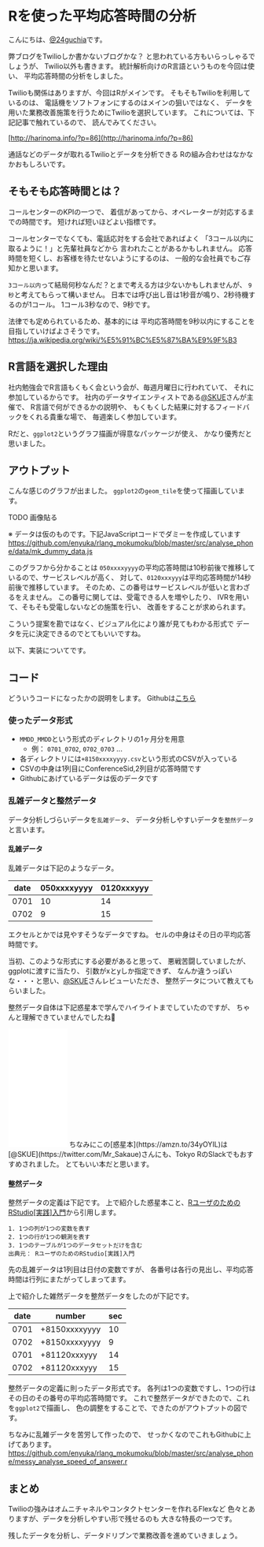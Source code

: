 # Rを使った平均応答時間の分析

こんにちは、[@24guchia](https://twitter.com/24guchia)です。

弊ブログをTwilioしか書かないブログかな？
と思われている方もいらっしゃるでしょうが、
Twilio以外も書きます。
統計解析向けのR言語というものを今回は使い、
平均応答時間の分析をしました。

Twilioも関係はありますが、今回はRがメインです。
そもそもTwilioを利用しているのは、
電話機をソフトフォンにするのはメインの狙いではなく、
データを用いた業務改善施策を行うためにTwilioを選択しています。
これについては、下記記事で触れているので、
読んでみてください。

[http://harinoma.info/?p=86](http://harinoma.info/?p=86)

通話などのデータが取れるTwilioとデータを分析できる
Rの組み合わせはなかなかおもしろいです。

## そもそも応答時間とは？

コールセンターのKPIの一つで、
着信があってから、オペレーターが対応するまでの時間です。
短ければ短いほどよい指標です。

コールセンターでなくても、電話応対をする会社であればよく
「3コール以内に取るように！」と先輩社員などから
言われたことがあるかもしれません。
応答時間を短くし、お客様を待たせないようにするのは、
一般的な会社員でもご存知かと思います。

`3コール以内`って結局何秒なんだ？とまで考える方は少ないかもしれませんが、
`9秒`と考えてもらって構いません。
日本では呼び出し音は1秒音が鳴り、2秒待機するのが1コール。
1コール3秒なので、9秒です。

法律でも定められているため、基本的には
平均応答時間を9秒以内にすることを目指していけばよさそうです。
https://ja.wikipedia.org/wiki/%E5%91%BC%E5%87%BA%E9%9F%B3

## R言語を選択した理由

社内勉強会でR言語もくもく会という会が、毎週月曜日に行われていて、
それに参加しているからです。
社内のデータサイエンティストである[@SKUE](https://twitter.com/Mr_Sakaue)さんが主催で、
R言語で何ができるかの説明や、
もくもくした結果に対するフィードバックをくれる貴重な場で、
毎週楽しく参加しています。

Rだと、`ggplot2`というグラフ描画が得意なパッケージが使え、
かなり優秀だと思いました。

## アウトプット

こんな感じのグラフが出ました。
`ggplot2`の`geom_tile`を使って描画しています。

TODO 画像貼る

※ データは仮のものです。下記JavaScriptコードでダミーを作成しています
https://github.com/enyuka/rlang_mokumoku/blob/master/src/analyse_phone/data/mk_dummy_data.js

このグラフから分かることは
`050xxxxyyyy`の平均応答時間は10秒前後で推移しているので、サービスレベルが高く、
対して、`0120xxxyyy`は平均応答時間が14秒前後で推移しています。
そのため、この番号はサービスレベルが低いと言わざるをえません。
この番号に関しては、受電できる人を増やしたり、
IVRを用いて、そもそも受電しないなどの施策を行い、
改善をすることが求められます。

こういう提案を勘ではなく、ビジュアル化により誰が見てもわかる形式で
データを元に決定できるのでとてもいいですね。

以下、実装についてです。

## コード

どういうコードになったかの説明をします。
Githubは[こちら](https://github.com/enyuka/rlang_mokumoku/tree/master/src/analyse_phone)

### 使ったデータ形式

* `MMDD_MMDD`という形式のディレクトリの1ヶ月分を用意
  * 例： `0701_0702`, `0702_0703` ...
* 各ディレクトリには`+8150xxxxyyyy.csv`という形式のCSVが入っている
* CSVの中身は1列目にConferenceSid,2列目が応答時間です
* Githubにあげているデータは仮のデータです

### 乱雑データと整然データ

データ分析しづらいデータを`乱雑データ`、
データ分析しやすいデータを`整然データ`と言います。

#### 乱雑データ

乱雑データは下記のようなデータ。

| date | 050xxxxyyyy | 0120xxxyyy |
| ---- | ----------- | ---------- |
| 0701 | 10          | 14         |
| 0702 | 9           | 15         |

エクセルとかでは見やすそうなデータですね。
セルの中身はその日の平均応答時間です。

当初、このような形式にする必要があると思って、
悪戦苦闘していましたが、ggplotに渡すに当たり、
引数がxとyしか指定できず、
なんか違うっぽいな・・・と思い、[@SKUE](https://twitter.com/Mr_Sakaue)さんレビューいただき、
整然データについて教えてもらいました。

整然データ自体は下記惑星本で学んでハイライトまでしていたのですが、
ちゃんと理解できていませんでしたね:thinking:

<iframe style="width:120px;height:240px;" marginwidth="0" marginheight="0" scrolling="no" frameborder="0" src="//rcm-fe.amazon-adsystem.com/e/cm?lt1=_blank&bc1=000000&IS2=1&bg1=FFFFFF&fc1=000000&lc1=0000FF&t=birdmangai-22&language=ja_JP&o=9&p=8&l=as4&m=amazon&f=ifr&ref=as_ss_li_til&asins=B07F1KL3KR&linkId=9c35b951fcbe91cc6ffcbc32b4240e0e"></iframe>
ちなみにこの[惑星本](https://amzn.to/34yOYIL)は[@SKUE](https://twitter.com/Mr_Sakaue)さんにも、Tokyo RのSlackでもおすすめされました。
とてもいい本だと思います。

#### 整然データ

整然データの定義は下記です。
上で紹介した惑星本こと、[RユーザのためのRStudio[実践]入門](https://amzn.to/34yOYIL)から引用します。

```
1. 1つの列が1つの変数を表す
2. 1つの行が1つの観測を表す
3. 1つのテーブルが1つのデータセットだけを含む
出典元： RユーザのためのRStudio[実践]入門
```

先の乱雑データは1列目は日付の変数ですが、
各番号は各行の見出し、平均応答時間は行列にまたがってしまってます。

上で紹介した雑然データを整然データをしたのが下記です。

| date | number        | sec  |
| ---- | ------------- | ---- |
| 0701 | +8150xxxxyyyy | 10   |
| 0702 | +8150xxxxyyyy | 9    |
| 0701 | +81120xxxyyy  | 14   |
| 0702 | +81120xxxyyy  | 15   |

整然データの定義に則ったデータ形式です。
各列は1つの変数ですし、1つの行はその日のその番号の平均応答時間です。
これで整然データができたので、これを`ggplot2`で描画し、
色の調整をすることで、できたのがアウトプットの図です。

ちなみに乱雑データを苦労して作ったので、
せっかくなのでこれもGithubに上げてあります。
https://github.com/enyuka/rlang_mokumoku/blob/master/src/analyse_phone/messy_analyse_speed_of_answer.r

## まとめ

Twilioの強みはオムニチャネルやコンタクトセンターを作れるFlexなど
色々とありますが、データを分析しやすい形で残せるのも
大きな特長の一つです。

残したデータを分析し、データドリブンで業務改善を進めていきましょう。